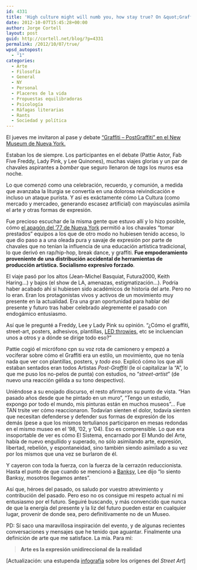 ```yaml
---
id: 4331
title: 'High culture might will numb you, how stay true? On &quot;Graffiti&quot; screening and panel at New Museum'
date: 2012-10-07T15:45:28+00:00
author: Jorge Cortell
layout: post
guid: http://cortell.net/blog/?p=4331
permalink: /2012/10/07/true/
wpsd_autopost:
  - "1"
categories:
  - Arte
  - Filosofí­a
  - General
  - NY
  - Personal
  - Placeres de la vida
  - Propuestas equilibradoras
  - Psicología
  - Ráfagas literarias
  - Rants
  - Sociedad y polí­tica
---
```

El jueves me invitaron al pase y debate <a title="http://www.newmuseum.org/calendar/view/graffiti-post-graffiti-screening-and-panel-discussion" href="http://www.newmuseum.org/calendar/view/graffiti-post-graffiti-screening-and-panel-discussion" target="_blank">&#8220;Graffiti &#8211; PostGraffiti&#8221; en el New Museum de Nueva York.</a></p> 

Estaban los de siempre. Los participantes en el debate (Pattie Astor, Fab Five Freddy, Lady Pink, y Lee Quinones), muchas viajes glorias y un par de chavales aspirantes a _bomber_ que seguro llenaron de _tags_ los muros esa noche.

Lo que comenzó como una celebración, recuerdo, y comunión, a medida que avanzaba la liturgia se convertía en una dolorosa reivindicación e incluso un ataque purista. Y así es exáctamente cómo La Cultura (como mercado y mercadeo, generando escasez artificial) con mayúsculas asimila el arte y otras formas de expresión.

<p title="http://en.wikipedia.org/wiki/New_York_City_blackout_of_1977">
  Fue precioso escuchar de la misma gente que estuvo allí y lo hizo posible, cómo <a title="http://en.wikipedia.org/wiki/New_York_City_blackout_of_1977" href="http://en.wikipedia.org/wiki/New_York_City_blackout_of_1977" target="_blank">el apagón del &#8217;77 de Nueva York</a> permitió a los chavales &#8220;tomar prestados&#8221; equipos a los que de otro modo no hubiesen tenido acceso, lo que dio paso a a una oleada pura y savaje de expresión por parte de chavales que no tenían la influencia de una educación artística tradicional, lo que derivó en rap/hip-hop, break dance, y graffiti. <strong>Fue empoderamiento proveniente de una distribución accidental de herramientas de producción artística. Socialismo expresivo forzado</strong>.
</p>

El viaje pasó por los altos (Jean-Michel Basquiat, Futura2000, Keith Haring&#8230;) y bajos (el show de LA, amenazas, estigmatización&#8230;). Podría haber acabado ahí si hubiesen sido académicos de historia del arte. Pero no lo eran. Eran los protagonistas vivos y activos de un movimiento muy presente en la actualidad. Era una gran oportunidad para hablar del presente y futuro tras haber celebrado alegremente el pasado con endogámico entusiasmo.

Así que le pregunté a Freddy, Lee y Lady Pink su opinión. &#8220;¿Cómo el graffiti, street-art, posters, adhesivos, plantillas, <a title="http://www.graffitiresearchlab.com/blog/projects/led-throwies/" href="http://www.graffitiresearchlab.com/blog/projects/led-throwies/" target="_blank">LED throwies</a>, etc se incluencian unos a otros y a dónde se dirige todo eso?&#8221;

Pattie cogió el micrófono cpn su voz rota de camionero y empezó a vociferar sobre cómo el Graffiti era un estilo, un movimiento, que no tenía nada que ver con plantillas, posters, y _todo eso_. Explicó cómo los que allí estaban sentados eran todos Artistas _Post-Graffiti_ (le oí capitalizar la &#8220;A&#8221;, lo que me puso los no-pelos de punta) con estudios, no &#8220;_street-artist_&#8221; (de nuevo una reacción gélida a su tono despectivo).

Uniéndose a su enojado discurso, el resto afirmaron su punto de vista. &#8220;Han pasado años desde que he pintado en un muro&#8221;, &#8220;Tengo un estudio, expongo por todo el mundo, mis pinturas están en muchos museos&#8221;&#8230; Fue TAN trsite ver cómo reaccionaron. Todavían sienten el dolor, todavía sienten que necesitan defenderse y defender sus formas de expresión de los demás (pese a que los mismos tertulianos participaron en mesas redondas en el mismo museo en el &#8217;98, &#8217;02, y &#8217;04). Eso es comprensible. Lo que era insoportable de ver es cómo El Sistema, encarnado por El Mundo del Arte, había de nuevo engullido y superado, no sólo asimilando arte, expresión, libertad, rebelión, y espontaneidad, sino también siendo asimilado a su vez por los mismos que una vez se burlaron de él.

Y cayeron con toda la fuerza, con la fuerza de la cerrazón reduccionista. Hasta el punto de que cuando se mencionó a <a title="http://www.banksy.co.uk/" href="http://www.banksy.co.uk/" target="_blank">Banksy</a>, Lee dijo &#8220;lo siento Banksy, mosotros llegamos antes&#8221;.

Así que, héroes del pasado, os saludo por vuestro atrevimiento y contribución del pasado. Pero eso no os consigue mi respeto actual ni mi entusiasmo por el futuro. Seguiré buscando, y más convencido que nunca de que la energía del presente y la liz del futuro pueden estar en cualquier lugar, provenir de donde sea, pero definitivamente no de un Museo.

PD: Sí saco una maravillosa inspiración del evento, y de algunas recientes conversaciones y mensajes que he tenido que aguantar. Finalmente una definición de arte que me satisface. La mía. Para mí:

> **Arte es la expresión unidireccional de la realidad**

<p title="http://www.fastcodesign.com/multisite_files/codesign/imagecache/inline-expanded/inline/2012/10/1670917-inline-inline-zoom-feraldiagram2-1500pxwide-300dpit.jpg">
  [Actualización: una estupenda <a title="http://www.fastcodesign.com/multisite_files/codesign/imagecache/inline-expanded/inline/2012/10/1670917-inline-inline-zoom-feraldiagram2-1500pxwide-300dpit.jpg" href="http://www.fastcodesign.com/multisite_files/codesign/imagecache/inline-expanded/inline/2012/10/1670917-inline-inline-zoom-feraldiagram2-1500pxwide-300dpit.jpg" target="_blank">infografía</a> sobre los orígenes del <em>Street Art</em>]
</p>